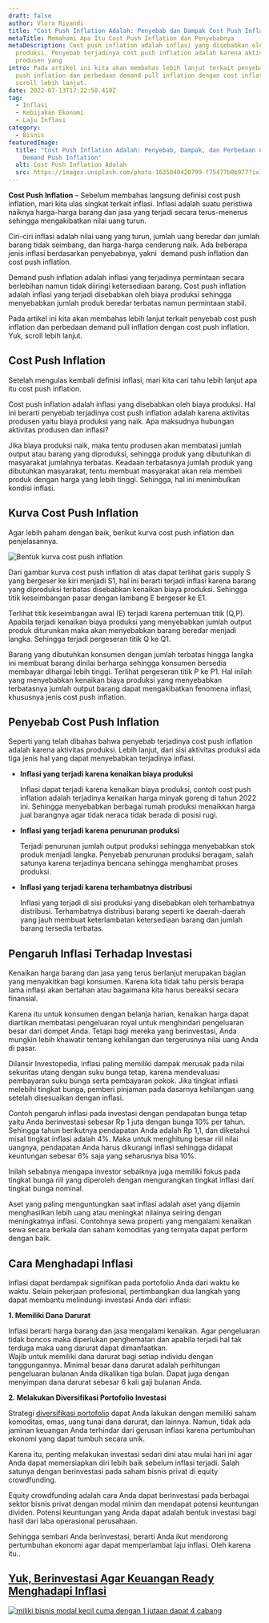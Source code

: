 ```yaml
---
draft: false
author: Vlora Riyandi
title: "Cost Push Inflation Adalah: Penyebab dan Dampak Cost Push Inflation"
metaTitle: Memahami Apa Itu Cost Push Inflation dan Penyebabnya
metaDescription: Cost push inflation adalah inflasi yang disebabkan oleh biaya
  produksi. Penyebab terjadinya cost push inflation adalah karena aktivitas
  produsen yang
intro: Pada artikel ini kita akan membahas lebih lanjut terkait penyebab cost
  push inflation dan perbedaan demand pull inflation dengan cost inflation. Yuk,
  scroll lebih lanjut.
date: 2022-07-13T17:22:58.410Z
tag:
  - Inflasi
  - Kebijakan Ekonomi
  - Laju Inflasi
category:
  - Bisnis
featuredImage:
  title: "Cost Push Inflation Adalah: Penyebab, Dampak, dan Perbedaan dengan
    Demand Push Inflation"
  alt: Cost Push Inflation Adalah
  src: https://images.unsplash.com/photo-1635840420799-f75477b0b977?ixlib=rb-1.2.1&ixid=MnwxMjA3fDB8MHxwaG90by1wYWdlfHx8fGVufDB8fHx8&auto=format&fit=crop&w=869&q=80
---
```

**Cost Push Inflation** – Sebelum membahas langsung definisi cost push inflation, mari kita ulas singkat terkait inflasi. Inflasi adalah suatu peristiwa naiknya harga-harga barang dan jasa yang terjadi secara terus-menerus sehingga mengakibatkan nilai uang turun.

Ciri-ciri inflasi adalah nilai uang yang turun, jumlah uang beredar dan jumlah barang tidak seimbang, dan harga-harga cenderung naik. Ada beberapa jenis inflasi berdasarkan penyebabnya, yakni  demand push inflation dan cost push inflation.

Demand push inflation adalah inflasi yang terjadinya permintaan secara berlebihan namun tidak diiringi ketersediaan barang. Cost push inflation adalah inflasi yang terjadi disebabkan oleh biaya produksi sehingga menyebabkan jumlah produk beredar terbatas namun permintaan stabil.

Pada artikel ini kita akan membahas lebih lanjut terkait penyebab cost push inflation dan perbedaan demand pull inflation dengan cost push inflation. Yuk, scroll lebih lanjut.

## Cost Push Inflation

Setelah mengulas kembali definisi inflasi, mari kita cari tahu lebih lanjut apa itu cost push inflation.

Cost push inflation adalah inflasi yang disebabkan oleh biaya produksi. Hal ini berarti penyebab terjadinya cost push inflation adalah karena aktivitas produsen yaitu biaya produksi yang naik. Apa maksudnya hubungan aktivitas produsen dan inflasi?

Jika biaya produksi naik, maka tentu produsen akan membatasi jumlah output atau barang yang diproduksi, sehingga produk yang dibutuhkan di masyarakat jumlahnya terbatas. Keadaan terbatasnya jumlah produk yang dibutuhkan masyarakat, tentu membuat masyarakat akan rela membeli produk dengan harga yang lebih tinggi. Sehingga, hal ini menimbulkan kondisi inflasi. 

## Kurva Cost Push Inflation

Agar lebih paham dengan baik, berikut kurva cost push inflation dan penjelasannya.

![Bentuk kurva cost push inflation](https://lh5.googleusercontent.com/gReO-jobMxrr6wvormzLkdyHQgNSByiv9cZmxPNNHWPnKe8guNDYEZn1uYhH3X8lK4wVh3tlDclOw06pZDndarRhiI2dQhq0Mo95bYp8Ik1p28RBlkK007Dv-V-gF71rUE-d0DA4HQQrxkL_oO0 "memahami jenis-jenis cost push inflation")

Dari gambar kurva cost push inflation di atas dapat terlihat garis supply S yang bergeser ke kiri menjadi S1, hal ini berarti terjadi inflasi karena barang yang diproduksi terbatas disebabkan kenaikan biaya produksi. Sehingga titik keseimbangan pasar dengan lambang E bergeser ke E1.

Terlihat titik keseimbangan awal (E) terjadi karena pertemuan titik (Q,P). Apabila terjadi kenaikan biaya produksi yang menyebabkan jumlah output produk diturunkan maka akan menyebabkan barang beredar menjadi langka. Sehingga terjadi pergeseran titik Q ke Q1.

Barang yang dibutuhkan konsumen dengan jumlah terbatas hingga langka ini membuat barang dinilai berharga sehingga konsumen bersedia membayar dihargai lebih tinggi. Terlihat pergeseran titik P ke P1. Hal inilah yang menyebabkan kenaikan biaya produksi yang menyebabkan terbatasnya jumlah output barang dapat mengakibatkan fenomena inflasi, khususnya jenis cost push inflation.

## Penyebab Cost Push Inflation 

Seperti yang telah dibahas bahwa penyebab terjadinya cost push inflation adalah karena aktivitas produksi. Lebih lanjut, dari sisi aktivitas produksi ada tiga jenis hal yang dapat menyebabkan terjadinya inflasi. 

* **Inflasi yang terjadi karena kenaikan biaya produksi**

  Inflasi dapat terjadi karena kenaikan biaya produksi, contoh cost push inflation adalah terjadinya kenaikan harga minyak goreng di tahun 2022 ini. Sehingga menyebabkan berbagai rumah produksi menaikkan harga jual barangnya agar tidak neraca tidak berada di posisi rugi. 
* **Inflasi yang terjadi karena penurunan produksi**

  Terjadi penurunan jumlah output produksi sehingga menyebabkan stok produk menjadi langka. Penyebab penurunan produksi beragam, salah satunya karena terjadinya bencana sehingga menghambat proses produksi.
* **Inflasi yang terjadi karena terhambatnya distribusi**

  Inflasi yang terjadi di sisi produksi yang disebabkan oleh terhambatnya distribusi. Terhambatnya distribusi barang seperti ke daerah-daerah yang jauh membuat keterlambatan ketersediaan barang dan jumlah barang tersedia terbatas. 

## Pengaruh Inflasi Terhadap Investasi

Kenaikan harga barang dan jasa yang terus berlanjut merupakan bagian yang menyakitkan bagi konsumen. Karena kita tidak tahu persis berapa lama inflasi akan bertahan atau bagaimana kita harus bereaksi secara finansial.

Karena itu untuk konsumen dengan belanja harian, kenaikan harga dapat diartikan membatasi pengeluaran royal untuk menghindari pengeluaran besar dari dompet Anda. Tetapi bagi mereka yang berinvestasi, Anda mungkin lebih khawatir tentang kehilangan dan tergerusnya nilai uang Anda di pasar.

Dilansir Investopedia, inflasi paling memiliki dampak merusak pada nilai sekuritas utang dengan suku bunga tetap, karena mendevaluasi pembayaran suku bunga serta pembayaran pokok. Jika tingkat inflasi melebihi tingkat bunga, pemberi pinjaman pada dasarnya kehilangan uang setelah disesuaikan dengan inflasi. 

Contoh pengaruh inflasi pada investasi dengan pendapatan bunga tetap yaitu Anda berinvestasi sebesar Rp 1 juta dengan bunga 10% per tahun. Sehingga tahun berikutnya pendapatan Anda adalah Rp 1,1, dan diketahui misal tingkat inflasi adalah 4%. Maka untuk menghitung besar riil nilai uangnya, pendapatan Anda harus dikurangi inflasi sehingga didapat keuntungan sebesar 6% saja yang seharusnya bisa 10%.

Inilah sebabnya mengapa investor sebaiknya juga memiliki fokus pada tingkat bunga riil yang diperoleh dengan mengurangkan tingkat inflasi dari tingkat bunga nominal.

Aset yang paling menguntungkan saat inflasi adalah aset yang dijamin menghasilkan lebih uang atau meningkat nilainya seiring dengan meningkatnya inflasi. Contohnya sewa properti yang mengalami kenaikan sewa secara berkala dan saham komoditas yang ternyata dapat perform dengan baik.

## Cara Menghadapi Inflasi

Inflasi dapat berdampak signifikan pada portofolio Anda dari waktu ke waktu. Selain pekerjaan profesional, pertimbangkan dua langkah yang dapat membantu melindungi investasi Anda dari inflasi:

**1. Memiliki Dana Darurat**

Inflasi berarti harga barang dan jasa mengalami kenaikan. Agar pengeluaran tidak boncos maka diperlukan penghematan dan apabila terjadi hal tak terduga maka uang darurat dapat dimanfaatkan.\
Wajib untuk memiliki dana darurat bagi setiap individu dengan tanggungannya. Minimal besar dana darurat adalah perhitungan pengeluaran bulanan Anda dikalikan tiga bulan. Dapat juga dengan menyimpan dana darurat sebesar 6 kali gaji bulanan Anda.

**2. Melakukan Diversifikasi Portofolio Investasi**

Strategi [diversifikasi portofolio](https://landx.id/project/?utm_source=Blog&utm_medium=organic+keyword&utm_campaign=blog&utm_id=Blog) dapat Anda lakukan dengan memiliki saham komoditas, emas, uang tunai dana darurat, dan lainnya. Namun, tidak ada jaminan keuangan Anda terhindar dari gerusan inflasi karena pertumbuhan ekonomi yang dapat tumbuh secara unik. 

Karena itu, penting melakukan investasi sedari dini atau mulai hari ini agar Anda dapat memersiapkan diri lebih baik sebelum inflasi terjadi. Salah satunya dengan berinvestasi pada saham bisnis privat di equity crowdfunding.

Equity crowdfunding adalah cara Anda dapat berinvestasi pada berbagai sektor bisnis privat dengan modal minim dan mendapat potensi keuntungan dividen. Potensi keuntungan yang Anda dapat adalah bentuk investasi bagi hasil dari laba operasional perusahaan.

Sehingga sembari Anda berinvestasi, berarti Anda ikut mendorong pertumbuhan ekonomi agar dapat memperlambat laju inflasi. Oleh karena itu.. 

## [Yuk, Berinvestasi Agar Keuangan Ready Menghadapi Inflasi](https://landx.id/project/?utm_source=Blog&utm_medium=organic+keyword&utm_campaign=blog&utm_id=Blog)



[![miliki bisnis modal kecil cuma dengan 1 jutaan dapat 4 cabang ](https://accountgram-production.sfo2.cdn.digitaloceanspaces.com/landx_ghost/2021/11/jadi-owner-bisnis-hanya-1-jutaan-dengan-cuan-yang-sangat-menjanjikan.png)](https://landx.id/project/?utm_source=Blog&utm_medium=organic+keyword&utm_campaign=blog&utm_id=Blog)

<!--EndFragment-->

<!--EndFragment-->